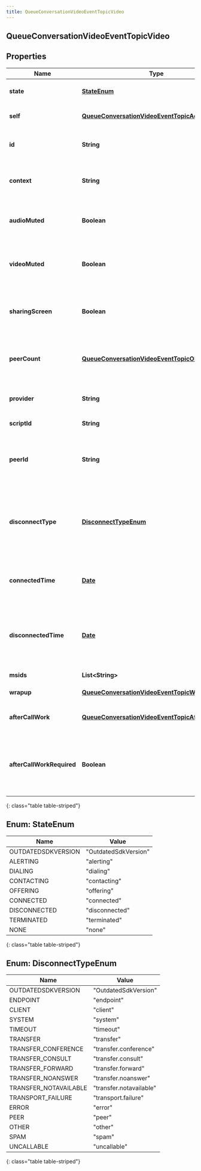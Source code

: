 ```yaml
---
title: QueueConversationVideoEventTopicVideo
---
```


## QueueConversationVideoEventTopicVideo

## Properties

| Name                      | Type                                                                                                                       | Description                                                                                                                     | Notes      |
| ------------------------- | -------------------------------------------------------------------------------------------------------------------------- | ------------------------------------------------------------------------------------------------------------------------------- | ---------- |
| **state**                 | [**StateEnum**](#StateEnum)<!---->                                                                                         | The connection state of this communication.                                                                                     | [optional] |
| **self**                  | <!----><!---->[**QueueConversationVideoEventTopicAddress**](QueueConversationVideoEventTopicAddress.md)<!---->             | Address and name data for a call endpoint.                                                                                      | [optional] |
| **id**                    | <!----><!---->**String**<!---->                                                                                            | A globally unique identifier for this communication.                                                                            | [optional] |
| **context**               | <!----><!---->**String**<!---->                                                                                            | The room id context (xmpp jid) for the conference session.                                                                      | [optional] |
| **audioMuted**            | <!----><!---->**Boolean**<!---->                                                                                           | Indicates whether this participant has muted their outgoing audio.                                                              | [optional] |
| **videoMuted**            | <!----><!---->**Boolean**<!---->                                                                                           | Indicates whether this participant has muted/paused their outgoing video.                                                       | [optional] |
| **sharingScreen**         | <!----><!---->**Boolean**<!---->                                                                                           | Indicates whether this participant is sharing their screen to the session.                                                      | [optional] |
| **peerCount**             | <!----><!---->[**QueueConversationVideoEventTopicObject**](QueueConversationVideoEventTopicObject.md)<!---->               | The number of peer participants from the perspective of the participant in the conference.                                      | [optional] |
| **provider**              | <!----><!---->**String**<!---->                                                                                            | The media provider controlling the video.                                                                                       | [optional] |
| **scriptId**              | <!----><!---->**String**<!---->                                                                                            | The UUID of the script to use.                                                                                                  | [optional] |
| **peerId**                | <!----><!---->**String**<!---->                                                                                            | The id of the peer communication corresponding to a matching leg for this communication.                                        | [optional] |
| **disconnectType**        | [**DisconnectTypeEnum**](#DisconnectTypeEnum)<!---->                                                                       | System defined string indicating what caused the communication to disconnect. Will be null until the communication disconnects. | [optional] |
| **connectedTime**         | <!----><!---->[**Date**](Date.md)<!---->                                                                                   | The timestamp when this communication was connected in the cloud clock.                                                         | [optional] |
| **disconnectedTime**      | <!----><!---->[**Date**](Date.md)<!---->                                                                                   | The timestamp when this communication disconnected from the conversation in the provider clock.                                 | [optional] |
| **msids**                 | <!----><!---->**List&lt;String&gt;**<!---->                                                                                | List of media stream ids                                                                                                        | [optional] |
| **wrapup**                | <!----><!---->[**QueueConversationVideoEventTopicWrapup**](QueueConversationVideoEventTopicWrapup.md)<!---->               | Call wrap up or disposition data.                                                                                               | [optional] |
| **afterCallWork**         | <!----><!---->[**QueueConversationVideoEventTopicAfterCallWork**](QueueConversationVideoEventTopicAfterCallWork.md)<!----> | A communication&#39;s after-call work data.                                                                                     | [optional] |
| **afterCallWorkRequired** | <!----><!---->**Boolean**<!---->                                                                                           | Indicates if after-call is required for a communication. Only used when the ACW Setting is Agent Requested.                     | [optional] |

{: class="table table-striped"}

<a name="StateEnum"></a>

## Enum: StateEnum

| Name               | Value                          |
| ------------------ | ------------------------------ |
| OUTDATEDSDKVERSION | &quot;OutdatedSdkVersion&quot; |
| ALERTING           | &quot;alerting&quot;           |
| DIALING            | &quot;dialing&quot;            |
| CONTACTING         | &quot;contacting&quot;         |
| OFFERING           | &quot;offering&quot;           |
| CONNECTED          | &quot;connected&quot;          |
| DISCONNECTED       | &quot;disconnected&quot;       |
| TERMINATED         | &quot;terminated&quot;         |
| NONE               | &quot;none&quot;               |

{: class="table table-striped"}

<a name="DisconnectTypeEnum"></a>

## Enum: DisconnectTypeEnum

| Name                  | Value                             |
| --------------------- | --------------------------------- |
| OUTDATEDSDKVERSION    | &quot;OutdatedSdkVersion&quot;    |
| ENDPOINT              | &quot;endpoint&quot;              |
| CLIENT                | &quot;client&quot;                |
| SYSTEM                | &quot;system&quot;                |
| TIMEOUT               | &quot;timeout&quot;               |
| TRANSFER              | &quot;transfer&quot;              |
| TRANSFER_CONFERENCE   | &quot;transfer.conference&quot;   |
| TRANSFER_CONSULT      | &quot;transfer.consult&quot;      |
| TRANSFER_FORWARD      | &quot;transfer.forward&quot;      |
| TRANSFER_NOANSWER     | &quot;transfer.noanswer&quot;     |
| TRANSFER_NOTAVAILABLE | &quot;transfer.notavailable&quot; |
| TRANSPORT_FAILURE     | &quot;transport.failure&quot;     |
| ERROR                 | &quot;error&quot;                 |
| PEER                  | &quot;peer&quot;                  |
| OTHER                 | &quot;other&quot;                 |
| SPAM                  | &quot;spam&quot;                  |
| UNCALLABLE            | &quot;uncallable&quot;            |

{: class="table table-striped"}
